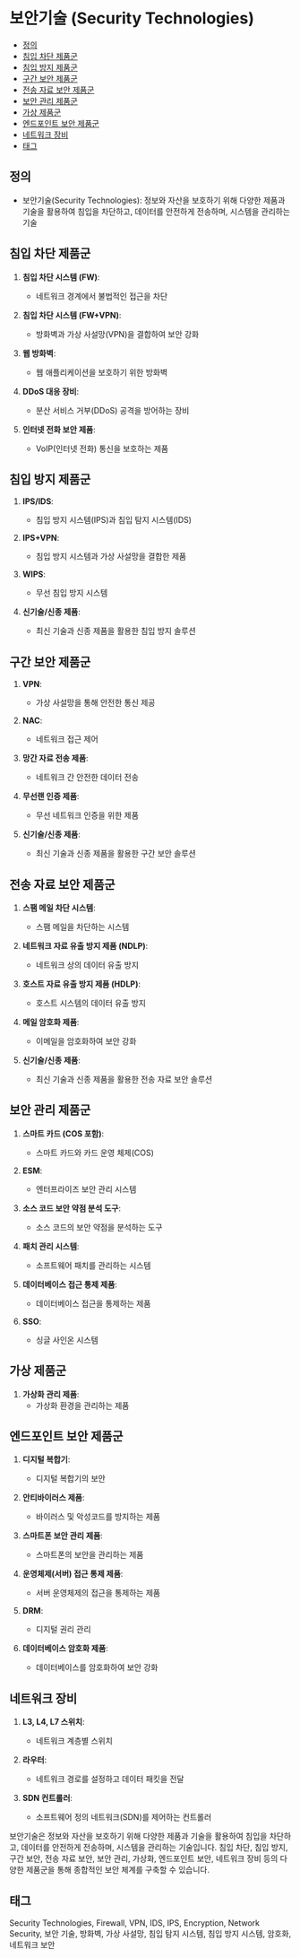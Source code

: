 # 보안기술 (Security Technologies)

<!-- mtoc-start -->

- [정의](#정의)
- [침입 차단 제품군](#침입-차단-제품군)
- [침입 방지 제품군](#침입-방지-제품군)
- [구간 보안 제품군](#구간-보안-제품군)
- [전송 자료 보안 제품군](#전송-자료-보안-제품군)
- [보안 관리 제품군](#보안-관리-제품군)
- [가상 제품군](#가상-제품군)
- [엔드포인트 보안 제품군](#엔드포인트-보안-제품군)
- [네트워크 장비](#네트워크-장비)
- [태그](#태그)

<!-- mtoc-end -->

## 정의

- 보안기술(Security Technologies): 정보와 자산을 보호하기 위해 다양한 제품과 기술을 활용하여 침입을 차단하고, 데이터를 안전하게 전송하며, 시스템을 관리하는 기술

## 침입 차단 제품군

1. **침입 차단 시스템 (FW)**:

   - 네트워크 경계에서 불법적인 접근을 차단

2. **침입 차단 시스템 (FW+VPN)**:

   - 방화벽과 가상 사설망(VPN)을 결합하여 보안 강화

3. **웹 방화벽**:

   - 웹 애플리케이션을 보호하기 위한 방화벽

4. **DDoS 대응 장비**:

   - 분산 서비스 거부(DDoS) 공격을 방어하는 장비

5. **인터넷 전화 보안 제품**:
   - VoIP(인터넷 전화) 통신을 보호하는 제품

## 침입 방지 제품군

1. **IPS/IDS**:

   - 침입 방지 시스템(IPS)과 침입 탐지 시스템(IDS)

2. **IPS+VPN**:

   - 침입 방지 시스템과 가상 사설망을 결합한 제품

3. **WIPS**:

   - 무선 침입 방지 시스템

4. **신기술/신종 제품**:
   - 최신 기술과 신종 제품을 활용한 침입 방지 솔루션

## 구간 보안 제품군

1. **VPN**:

   - 가상 사설망을 통해 안전한 통신 제공

2. **NAC**:

   - 네트워크 접근 제어

3. **망간 자료 전송 제품**:

   - 네트워크 간 안전한 데이터 전송

4. **무선랜 인증 제품**:

   - 무선 네트워크 인증을 위한 제품

5. **신기술/신종 제품**:
   - 최신 기술과 신종 제품을 활용한 구간 보안 솔루션

## 전송 자료 보안 제품군

1. **스팸 메일 차단 시스템**:

   - 스팸 메일을 차단하는 시스템

2. **네트워크 자료 유출 방지 제품 (NDLP)**:

   - 네트워크 상의 데이터 유출 방지

3. **호스트 자료 유출 방지 제품 (HDLP)**:

   - 호스트 시스템의 데이터 유출 방지

4. **메일 암호화 제품**:

   - 이메일을 암호화하여 보안 강화

5. **신기술/신종 제품**:
   - 최신 기술과 신종 제품을 활용한 전송 자료 보안 솔루션

## 보안 관리 제품군

1. **스마트 카드 (COS 포함)**:

   - 스마트 카드와 카드 운영 체제(COS)

2. **ESM**:

   - 엔터프라이즈 보안 관리 시스템

3. **소스 코드 보안 약점 분석 도구**:

   - 소스 코드의 보안 약점을 분석하는 도구

4. **패치 관리 시스템**:

   - 소프트웨어 패치를 관리하는 시스템

5. **데이터베이스 접근 통제 제품**:

   - 데이터베이스 접근을 통제하는 제품

6. **SSO**:
   - 싱글 사인온 시스템

## 가상 제품군

1. **가상화 관리 제품**:
   - 가상화 환경을 관리하는 제품

## 엔드포인트 보안 제품군

1. **디지털 복합기**:

   - 디지털 복합기의 보안

2. **안티바이러스 제품**:

   - 바이러스 및 악성코드를 방지하는 제품

3. **스마트폰 보안 관리 제품**:

   - 스마트폰의 보안을 관리하는 제품

4. **운영체제(서버) 접근 통제 제품**:

   - 서버 운영체제의 접근을 통제하는 제품

5. **DRM**:

   - 디지털 권리 관리

6. **데이터베이스 암호화 제품**:
   - 데이터베이스를 암호화하여 보안 강화

## 네트워크 장비

1. **L3, L4, L7 스위치**:

   - 네트워크 계층별 스위치

2. **라우터**:

   - 네트워크 경로를 설정하고 데이터 패킷을 전달

3. **SDN 컨트롤러**:
   - 소프트웨어 정의 네트워크(SDN)를 제어하는 컨트롤러

보안기술은 정보와 자산을 보호하기 위해 다양한 제품과 기술을 활용하여 침입을 차단하고, 데이터를 안전하게 전송하며, 시스템을 관리하는 기술입니다. 침입 차단, 침입 방지, 구간 보안, 전송 자료 보안, 보안 관리, 가상화, 엔드포인트 보안, 네트워크 장비 등의 다양한 제품군을 통해 종합적인 보안 체계를 구축할 수 있습니다.

## 태그

Security Technologies, Firewall, VPN, IDS, IPS, Encryption, Network Security, 보안 기술, 방화벽, 가상 사설망, 침입 탐지 시스템, 침입 방지 시스템, 암호화, 네트워크 보안
